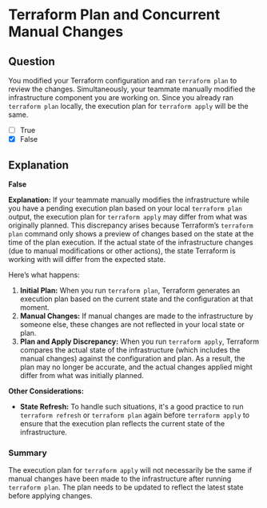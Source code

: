# Terraform Plan and Concurrent Manual Changes

## Question

You modified your Terraform configuration and ran `terraform plan` to review the changes. Simultaneously, your teammate manually modified the infrastructure component you are working on. Since you already ran `terraform plan` locally, the execution plan for `terraform apply` will be the same.

- [ ] True
- [x] False

## Explanation

**False**

**Explanation:** If your teammate manually modifies the infrastructure while you have a pending execution plan based on your local `terraform plan` output, the execution plan for `terraform apply` may differ from what was originally planned. This discrepancy arises because Terraform’s `terraform plan` command only shows a preview of changes based on the state at the time of the plan execution. If the actual state of the infrastructure changes (due to manual modifications or other actions), the state Terraform is working with will differ from the expected state.

Here’s what happens:

1. **Initial Plan:** When you run `terraform plan`, Terraform generates an execution plan based on the current state and the configuration at that moment.
2. **Manual Changes:** If manual changes are made to the infrastructure by someone else, these changes are not reflected in your local state or plan.
3. **Plan and Apply Discrepancy:** When you run `terraform apply`, Terraform compares the actual state of the infrastructure (which includes the manual changes) against the configuration and plan. As a result, the plan may no longer be accurate, and the actual changes applied might differ from what was initially planned.

**Other Considerations:**

- **State Refresh:** To handle such situations, it's a good practice to run `terraform refresh` or `terraform plan` again before `terraform apply` to ensure that the execution plan reflects the current state of the infrastructure.

### Summary

The execution plan for `terraform apply` will not necessarily be the same if manual changes have been made to the infrastructure after running `terraform plan`. The plan needs to be updated to reflect the latest state before applying changes.
